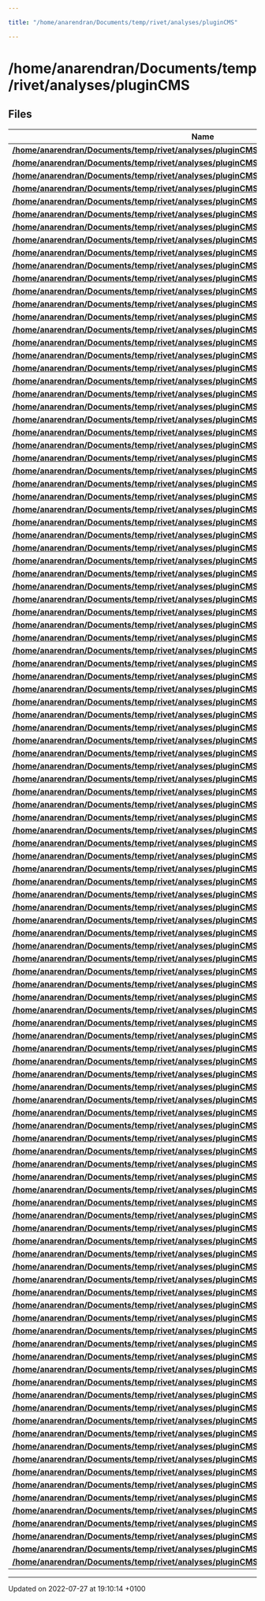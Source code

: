 ```yaml
---

title: "/home/anarendran/Documents/temp/rivet/analyses/pluginCMS"

---
```


# /home/anarendran/Documents/temp/rivet/analyses/pluginCMS



## Files

| Name           |
| -------------- |
| **[/home/anarendran/Documents/temp/rivet/analyses/pluginCMS/CMS_2010_PAS_QCD_10_024.cc](http://example.org/files/cms__2010__pas__qcd__10__024_8cc/#file-cms-2010-pas-qcd-10-024.cc)**  |
| **[/home/anarendran/Documents/temp/rivet/analyses/pluginCMS/CMS_2010_S8547297.cc](http://example.org/files/cms__2010__s8547297_8cc/#file-cms-2010-s8547297.cc)**  |
| **[/home/anarendran/Documents/temp/rivet/analyses/pluginCMS/CMS_2010_S8656010.cc](http://example.org/files/cms__2010__s8656010_8cc/#file-cms-2010-s8656010.cc)**  |
| **[/home/anarendran/Documents/temp/rivet/analyses/pluginCMS/CMS_2011_I954992.cc](http://example.org/files/cms__2011__i954992_8cc/#file-cms-2011-i954992.cc)**  |
| **[/home/anarendran/Documents/temp/rivet/analyses/pluginCMS/CMS_2011_S8884919.cc](http://example.org/files/cms__2011__s8884919_8cc/#file-cms-2011-s8884919.cc)**  |
| **[/home/anarendran/Documents/temp/rivet/analyses/pluginCMS/CMS_2011_S8941262.cc](http://example.org/files/cms__2011__s8941262_8cc/#file-cms-2011-s8941262.cc)**  |
| **[/home/anarendran/Documents/temp/rivet/analyses/pluginCMS/CMS_2011_S8950903.cc](http://example.org/files/cms__2011__s8950903_8cc/#file-cms-2011-s8950903.cc)**  |
| **[/home/anarendran/Documents/temp/rivet/analyses/pluginCMS/CMS_2011_S8957746.cc](http://example.org/files/cms__2011__s8957746_8cc/#file-cms-2011-s8957746.cc)**  |
| **[/home/anarendran/Documents/temp/rivet/analyses/pluginCMS/CMS_2011_S8968497.cc](http://example.org/files/cms__2011__s8968497_8cc/#file-cms-2011-s8968497.cc)**  |
| **[/home/anarendran/Documents/temp/rivet/analyses/pluginCMS/CMS_2011_S8973270.cc](http://example.org/files/cms__2011__s8973270_8cc/#file-cms-2011-s8973270.cc)**  |
| **[/home/anarendran/Documents/temp/rivet/analyses/pluginCMS/CMS_2011_S8978280.cc](http://example.org/files/cms__2011__s8978280_8cc/#file-cms-2011-s8978280.cc)**  |
| **[/home/anarendran/Documents/temp/rivet/analyses/pluginCMS/CMS_2011_S9086218.cc](http://example.org/files/cms__2011__s9086218_8cc/#file-cms-2011-s9086218.cc)**  |
| **[/home/anarendran/Documents/temp/rivet/analyses/pluginCMS/CMS_2011_S9088458.cc](http://example.org/files/cms__2011__s9088458_8cc/#file-cms-2011-s9088458.cc)**  |
| **[/home/anarendran/Documents/temp/rivet/analyses/pluginCMS/CMS_2011_S9120041.cc](http://example.org/files/cms__2011__s9120041_8cc/#file-cms-2011-s9120041.cc)**  |
| **[/home/anarendran/Documents/temp/rivet/analyses/pluginCMS/CMS_2011_S9215166.cc](http://example.org/files/cms__2011__s9215166_8cc/#file-cms-2011-s9215166.cc)**  |
| **[/home/anarendran/Documents/temp/rivet/analyses/pluginCMS/CMS_2012_I1087342.cc](http://example.org/files/cms__2012__i1087342_8cc/#file-cms-2012-i1087342.cc)**  |
| **[/home/anarendran/Documents/temp/rivet/analyses/pluginCMS/CMS_2012_I1089835.cc](http://example.org/files/cms__2012__i1089835_8cc/#file-cms-2012-i1089835.cc)**  |
| **[/home/anarendran/Documents/temp/rivet/analyses/pluginCMS/CMS_2012_I1090423.cc](http://example.org/files/cms__2012__i1090423_8cc/#file-cms-2012-i1090423.cc)**  |
| **[/home/anarendran/Documents/temp/rivet/analyses/pluginCMS/CMS_2012_I1102908.cc](http://example.org/files/cms__2012__i1102908_8cc/#file-cms-2012-i1102908.cc)**  |
| **[/home/anarendran/Documents/temp/rivet/analyses/pluginCMS/CMS_2012_I1107658.cc](http://example.org/files/cms__2012__i1107658_8cc/#file-cms-2012-i1107658.cc)**  |
| **[/home/anarendran/Documents/temp/rivet/analyses/pluginCMS/CMS_2012_I1111014.cc](http://example.org/files/cms__2012__i1111014_8cc/#file-cms-2012-i1111014.cc)**  |
| **[/home/anarendran/Documents/temp/rivet/analyses/pluginCMS/CMS_2012_I1184941.cc](http://example.org/files/cms__2012__i1184941_8cc/#file-cms-2012-i1184941.cc)**  |
| **[/home/anarendran/Documents/temp/rivet/analyses/pluginCMS/CMS_2012_I1193338.cc](http://example.org/files/cms__2012__i1193338_8cc/#file-cms-2012-i1193338.cc)**  |
| **[/home/anarendran/Documents/temp/rivet/analyses/pluginCMS/CMS_2012_I1298807.cc](http://example.org/files/cms__2012__i1298807_8cc/#file-cms-2012-i1298807.cc)**  |
| **[/home/anarendran/Documents/temp/rivet/analyses/pluginCMS/CMS_2012_I941555.cc](http://example.org/files/cms__2012__i941555_8cc/#file-cms-2012-i941555.cc)**  |
| **[/home/anarendran/Documents/temp/rivet/analyses/pluginCMS/CMS_2012_PAS_FSQ_12_020.cc](http://example.org/files/cms__2012__pas__fsq__12__020_8cc/#file-cms-2012-pas-fsq-12-020.cc)**  |
| **[/home/anarendran/Documents/temp/rivet/analyses/pluginCMS/CMS_2012_PAS_QCD_11_010.cc](http://example.org/files/cms__2012__pas__qcd__11__010_8cc/#file-cms-2012-pas-qcd-11-010.cc)**  |
| **[/home/anarendran/Documents/temp/rivet/analyses/pluginCMS/CMS_2013_I1122847.cc](http://example.org/files/cms__2013__i1122847_8cc/#file-cms-2013-i1122847.cc)**  |
| **[/home/anarendran/Documents/temp/rivet/analyses/pluginCMS/CMS_2013_I1208923.cc](http://example.org/files/cms__2013__i1208923_8cc/#file-cms-2013-i1208923.cc)**  |
| **[/home/anarendran/Documents/temp/rivet/analyses/pluginCMS/CMS_2013_I1209721.cc](http://example.org/files/cms__2013__i1209721_8cc/#file-cms-2013-i1209721.cc)**  |
| **[/home/anarendran/Documents/temp/rivet/analyses/pluginCMS/CMS_2013_I1218372.cc](http://example.org/files/cms__2013__i1218372_8cc/#file-cms-2013-i1218372.cc)**  |
| **[/home/anarendran/Documents/temp/rivet/analyses/pluginCMS/CMS_2013_I1223519.cc](http://example.org/files/cms__2013__i1223519_8cc/#file-cms-2013-i1223519.cc)**  |
| **[/home/anarendran/Documents/temp/rivet/analyses/pluginCMS/CMS_2013_I1224539.cc](http://example.org/files/cms__2013__i1224539_8cc/#file-cms-2013-i1224539.cc)**  |
| **[/home/anarendran/Documents/temp/rivet/analyses/pluginCMS/CMS_2013_I1256943.cc](http://example.org/files/cms__2013__i1256943_8cc/#file-cms-2013-i1256943.cc)**  |
| **[/home/anarendran/Documents/temp/rivet/analyses/pluginCMS/CMS_2013_I1258128.cc](http://example.org/files/cms__2013__i1258128_8cc/#file-cms-2013-i1258128.cc)**  |
| **[/home/anarendran/Documents/temp/rivet/analyses/pluginCMS/CMS_2013_I1261026.cc](http://example.org/files/cms__2013__i1261026_8cc/#file-cms-2013-i1261026.cc)**  |
| **[/home/anarendran/Documents/temp/rivet/analyses/pluginCMS/CMS_2013_I1265659.cc](http://example.org/files/cms__2013__i1265659_8cc/#file-cms-2013-i1265659.cc)**  |
| **[/home/anarendran/Documents/temp/rivet/analyses/pluginCMS/CMS_2013_I1272853.cc](http://example.org/files/cms__2013__i1272853_8cc/#file-cms-2013-i1272853.cc)**  |
| **[/home/anarendran/Documents/temp/rivet/analyses/pluginCMS/CMS_2013_I1273574.cc](http://example.org/files/cms__2013__i1273574_8cc/#file-cms-2013-i1273574.cc)**  |
| **[/home/anarendran/Documents/temp/rivet/analyses/pluginCMS/CMS_2014_I1266056.cc](http://example.org/files/cms__2014__i1266056_8cc/#file-cms-2014-i1266056.cc)**  |
| **[/home/anarendran/Documents/temp/rivet/analyses/pluginCMS/CMS_2014_I1298810.cc](http://example.org/files/cms__2014__i1298810_8cc/#file-cms-2014-i1298810.cc)**  |
| **[/home/anarendran/Documents/temp/rivet/analyses/pluginCMS/CMS_2014_I1303894.cc](http://example.org/files/cms__2014__i1303894_8cc/#file-cms-2014-i1303894.cc)**  |
| **[/home/anarendran/Documents/temp/rivet/analyses/pluginCMS/CMS_2014_I1305624.cc](http://example.org/files/cms__2014__i1305624_8cc/#file-cms-2014-i1305624.cc)**  |
| **[/home/anarendran/Documents/temp/rivet/analyses/pluginCMS/CMS_2015_I1310737.cc](http://example.org/files/cms__2015__i1310737_8cc/#file-cms-2015-i1310737.cc)**  |
| **[/home/anarendran/Documents/temp/rivet/analyses/pluginCMS/CMS_2015_I1327224.cc](http://example.org/files/cms__2015__i1327224_8cc/#file-cms-2015-i1327224.cc)**  |
| **[/home/anarendran/Documents/temp/rivet/analyses/pluginCMS/CMS_2015_I1346843.cc](http://example.org/files/cms__2015__i1346843_8cc/#file-cms-2015-i1346843.cc)**  |
| **[/home/anarendran/Documents/temp/rivet/analyses/pluginCMS/CMS_2015_I1356998.cc](http://example.org/files/cms__2015__i1356998_8cc/#file-cms-2015-i1356998.cc)**  |
| **[/home/anarendran/Documents/temp/rivet/analyses/pluginCMS/CMS_2015_I1370682.cc](http://example.org/files/cms__2015__i1370682_8cc/#file-cms-2015-i1370682.cc)**  |
| **[/home/anarendran/Documents/temp/rivet/analyses/pluginCMS/CMS_2015_I1370682_PARTON.cc](http://example.org/files/cms__2015__i1370682__parton_8cc/#file-cms-2015-i1370682-parton.cc)**  |
| **[/home/anarendran/Documents/temp/rivet/analyses/pluginCMS/CMS_2015_I1380605.cc](http://example.org/files/cms__2015__i1380605_8cc/#file-cms-2015-i1380605.cc)**  |
| **[/home/anarendran/Documents/temp/rivet/analyses/pluginCMS/CMS_2015_I1384119.cc](http://example.org/files/cms__2015__i1384119_8cc/#file-cms-2015-i1384119.cc)**  |
| **[/home/anarendran/Documents/temp/rivet/analyses/pluginCMS/CMS_2015_I1385107.cc](http://example.org/files/cms__2015__i1385107_8cc/#file-cms-2015-i1385107.cc)**  |
| **[/home/anarendran/Documents/temp/rivet/analyses/pluginCMS/CMS_2015_I1397174.cc](http://example.org/files/cms__2015__i1397174_8cc/#file-cms-2015-i1397174.cc)**  |
| **[/home/anarendran/Documents/temp/rivet/analyses/pluginCMS/CMS_2015_PAS_FSQ_15_007.cc](http://example.org/files/cms__2015__pas__fsq__15__007_8cc/#file-cms-2015-pas-fsq-15-007.cc)**  |
| **[/home/anarendran/Documents/temp/rivet/analyses/pluginCMS/CMS_2016_I1413748.cc](http://example.org/files/cms__2016__i1413748_8cc/#file-cms-2016-i1413748.cc)**  |
| **[/home/anarendran/Documents/temp/rivet/analyses/pluginCMS/CMS_2016_I1421646.cc](http://example.org/files/cms__2016__i1421646_8cc/#file-cms-2016-i1421646.cc)**  |
| **[/home/anarendran/Documents/temp/rivet/analyses/pluginCMS/CMS_2016_I1430892.cc](http://example.org/files/cms__2016__i1430892_8cc/#file-cms-2016-i1430892.cc)**  |
| **[/home/anarendran/Documents/temp/rivet/analyses/pluginCMS/CMS_2016_I1454211.cc](http://example.org/files/cms__2016__i1454211_8cc/#file-cms-2016-i1454211.cc)**  |
| **[/home/anarendran/Documents/temp/rivet/analyses/pluginCMS/CMS_2016_I1459051.cc](http://example.org/files/cms__2016__i1459051_8cc/#file-cms-2016-i1459051.cc)**  |
| **[/home/anarendran/Documents/temp/rivet/analyses/pluginCMS/CMS_2016_I1471281.cc](http://example.org/files/cms__2016__i1471281_8cc/#file-cms-2016-i1471281.cc)**  |
| **[/home/anarendran/Documents/temp/rivet/analyses/pluginCMS/CMS_2016_I1473674.cc](http://example.org/files/cms__2016__i1473674_8cc/#file-cms-2016-i1473674.cc)**  |
| **[/home/anarendran/Documents/temp/rivet/analyses/pluginCMS/CMS_2016_I1486238.cc](http://example.org/files/cms__2016__i1486238_8cc/#file-cms-2016-i1486238.cc)**  |
| **[/home/anarendran/Documents/temp/rivet/analyses/pluginCMS/CMS_2016_I1487277.cc](http://example.org/files/cms__2016__i1487277_8cc/#file-cms-2016-i1487277.cc)**  |
| **[/home/anarendran/Documents/temp/rivet/analyses/pluginCMS/CMS_2016_I1487288.cc](http://example.org/files/cms__2016__i1487288_8cc/#file-cms-2016-i1487288.cc)**  |
| **[/home/anarendran/Documents/temp/rivet/analyses/pluginCMS/CMS_2016_I1491950.cc](http://example.org/files/cms__2016__i1491950_8cc/#file-cms-2016-i1491950.cc)**  |
| **[/home/anarendran/Documents/temp/rivet/analyses/pluginCMS/CMS_2016_I1491953.cc](http://example.org/files/cms__2016__i1491953_8cc/#file-cms-2016-i1491953.cc)**  |
| **[/home/anarendran/Documents/temp/rivet/analyses/pluginCMS/CMS_2016_PAS_SUS_16_14.cc](http://example.org/files/cms__2016__pas__sus__16__14_8cc/#file-cms-2016-pas-sus-16-14.cc)**  |
| **[/home/anarendran/Documents/temp/rivet/analyses/pluginCMS/CMS_2016_PAS_TOP_15_006.cc](http://example.org/files/cms__2016__pas__top__15__006_8cc/#file-cms-2016-pas-top-15-006.cc)**  |
| **[/home/anarendran/Documents/temp/rivet/analyses/pluginCMS/CMS_2017_I1467451.cc](http://example.org/files/cms__2017__i1467451_8cc/#file-cms-2017-i1467451.cc)**  |
| **[/home/anarendran/Documents/temp/rivet/analyses/pluginCMS/CMS_2017_I1471287.cc](http://example.org/files/cms__2017__i1471287_8cc/#file-cms-2017-i1471287.cc)**  |
| **[/home/anarendran/Documents/temp/rivet/analyses/pluginCMS/CMS_2017_I1497519.cc](http://example.org/files/cms__2017__i1497519_8cc/#file-cms-2017-i1497519.cc)**  |
| **[/home/anarendran/Documents/temp/rivet/analyses/pluginCMS/CMS_2017_I1499471.cc](http://example.org/files/cms__2017__i1499471_8cc/#file-cms-2017-i1499471.cc)**  |
| **[/home/anarendran/Documents/temp/rivet/analyses/pluginCMS/CMS_2017_I1511284.cc](http://example.org/files/cms__2017__i1511284_8cc/#file-cms-2017-i1511284.cc)**  |
| **[/home/anarendran/Documents/temp/rivet/analyses/pluginCMS/CMS_2017_I1518399.cc](http://example.org/files/cms__2017__i1518399_8cc/#file-cms-2017-i1518399.cc)**  |
| **[/home/anarendran/Documents/temp/rivet/analyses/pluginCMS/CMS_2017_I1519995.cc](http://example.org/files/cms__2017__i1519995_8cc/#file-cms-2017-i1519995.cc)**  |
| **[/home/anarendran/Documents/temp/rivet/analyses/pluginCMS/CMS_2017_I1594909.cc](http://example.org/files/cms__2017__i1594909_8cc/#file-cms-2017-i1594909.cc)**  |
| **[/home/anarendran/Documents/temp/rivet/analyses/pluginCMS/CMS_2017_I1598460.cc](http://example.org/files/cms__2017__i1598460_8cc/#file-cms-2017-i1598460.cc)**  |
| **[/home/anarendran/Documents/temp/rivet/analyses/pluginCMS/CMS_2017_I1605749.cc](http://example.org/files/cms__2017__i1605749_8cc/#file-cms-2017-i1605749.cc)**  |
| **[/home/anarendran/Documents/temp/rivet/analyses/pluginCMS/CMS_2017_I1608166.cc](http://example.org/files/cms__2017__i1608166_8cc/#file-cms-2017-i1608166.cc)**  |
| **[/home/anarendran/Documents/temp/rivet/analyses/pluginCMS/CMS_2017_I1610623.cc](http://example.org/files/cms__2017__i1610623_8cc/#file-cms-2017-i1610623.cc)**  |
| **[/home/anarendran/Documents/temp/rivet/analyses/pluginCMS/CMS_2017_I1635889.cc](http://example.org/files/cms__2017__i1635889_8cc/#file-cms-2017-i1635889.cc)**  |
| **[/home/anarendran/Documents/temp/rivet/analyses/pluginCMS/CMS_2018_I1620050.cc](http://example.org/files/cms__2018__i1620050_8cc/#file-cms-2018-i1620050.cc)**  |
| **[/home/anarendran/Documents/temp/rivet/analyses/pluginCMS/CMS_2018_I1643640.cc](http://example.org/files/cms__2018__i1643640_8cc/#file-cms-2018-i1643640.cc)**  |
| **[/home/anarendran/Documents/temp/rivet/analyses/pluginCMS/CMS_2018_I1646260.cc](http://example.org/files/cms__2018__i1646260_8cc/#file-cms-2018-i1646260.cc)**  |
| **[/home/anarendran/Documents/temp/rivet/analyses/pluginCMS/CMS_2018_I1653948.cc](http://example.org/files/cms__2018__i1653948_8cc/#file-cms-2018-i1653948.cc)**  |
| **[/home/anarendran/Documents/temp/rivet/analyses/pluginCMS/CMS_2018_I1662081.cc](http://example.org/files/cms__2018__i1662081_8cc/#file-cms-2018-i1662081.cc)**  |
| **[/home/anarendran/Documents/temp/rivet/analyses/pluginCMS/CMS_2018_I1663452.cc](http://example.org/files/cms__2018__i1663452_8cc/#file-cms-2018-i1663452.cc)**  |
| **[/home/anarendran/Documents/temp/rivet/analyses/pluginCMS/CMS_2018_I1663958.cc](http://example.org/files/cms__2018__i1663958_8cc/#file-cms-2018-i1663958.cc)**  |
| **[/home/anarendran/Documents/temp/rivet/analyses/pluginCMS/CMS_2018_I1667854.cc](http://example.org/files/cms__2018__i1667854_8cc/#file-cms-2018-i1667854.cc)**  |
| **[/home/anarendran/Documents/temp/rivet/analyses/pluginCMS/CMS_2018_I1680318.cc](http://example.org/files/cms__2018__i1680318_8cc/#file-cms-2018-i1680318.cc)**  |
| **[/home/anarendran/Documents/temp/rivet/analyses/pluginCMS/CMS_2018_I1682495.cc](http://example.org/files/cms__2018__i1682495_8cc/#file-cms-2018-i1682495.cc)**  |
| **[/home/anarendran/Documents/temp/rivet/analyses/pluginCMS/CMS_2018_I1686000.cc](http://example.org/files/cms__2018__i1686000_8cc/#file-cms-2018-i1686000.cc)**  |
| **[/home/anarendran/Documents/temp/rivet/analyses/pluginCMS/CMS_2018_I1690148.cc](http://example.org/files/cms__2018__i1690148_8cc/#file-cms-2018-i1690148.cc)**  |
| **[/home/anarendran/Documents/temp/rivet/analyses/pluginCMS/CMS_2018_I1708620.cc](http://example.org/files/cms__2018__i1708620_8cc/#file-cms-2018-i1708620.cc)**  |
| **[/home/anarendran/Documents/temp/rivet/analyses/pluginCMS/CMS_2018_I1711625.cc](http://example.org/files/cms__2018__i1711625_8cc/#file-cms-2018-i1711625.cc)**  |
| **[/home/anarendran/Documents/temp/rivet/analyses/pluginCMS/CMS_2019_I1705068.cc](http://example.org/files/cms__2019__i1705068_8cc/#file-cms-2019-i1705068.cc)**  |
| **[/home/anarendran/Documents/temp/rivet/analyses/pluginCMS/CMS_2019_I1719955.cc](http://example.org/files/cms__2019__i1719955_8cc/#file-cms-2019-i1719955.cc)**  |
| **[/home/anarendran/Documents/temp/rivet/analyses/pluginCMS/CMS_2019_I1744604.cc](http://example.org/files/cms__2019__i1744604_8cc/#file-cms-2019-i1744604.cc)**  |
| **[/home/anarendran/Documents/temp/rivet/analyses/pluginCMS/CMS_2019_I1753680.cc](http://example.org/files/cms__2019__i1753680_8cc/#file-cms-2019-i1753680.cc)**  |
| **[/home/anarendran/Documents/temp/rivet/analyses/pluginCMS/CMS_2019_I1753720.cc](http://example.org/files/cms__2019__i1753720_8cc/#file-cms-2019-i1753720.cc)**  |
| **[/home/anarendran/Documents/temp/rivet/analyses/pluginCMS/CMS_2019_I1764472.cc](http://example.org/files/cms__2019__i1764472_8cc/#file-cms-2019-i1764472.cc)**  |
| **[/home/anarendran/Documents/temp/rivet/analyses/pluginCMS/CMS_2020_I1776758.cc](http://example.org/files/cms__2020__i1776758_8cc/#file-cms-2020-i1776758.cc)**  |
| **[/home/anarendran/Documents/temp/rivet/analyses/pluginCMS/CMS_2020_I1794169.cc](http://example.org/files/cms__2020__i1794169_8cc/#file-cms-2020-i1794169.cc)**  |
| **[/home/anarendran/Documents/temp/rivet/analyses/pluginCMS/CMS_2020_I1814328.cc](http://example.org/files/cms__2020__i1814328_8cc/#file-cms-2020-i1814328.cc)**  |
| **[/home/anarendran/Documents/temp/rivet/analyses/pluginCMS/CMS_2020_I1837084.cc](http://example.org/files/cms__2020__i1837084_8cc/#file-cms-2020-i1837084.cc)**  |
| **[/home/anarendran/Documents/temp/rivet/analyses/pluginCMS/CMS_2021_I1847230.cc](http://example.org/files/cms__2021__i1847230_8cc/#file-cms-2021-i1847230.cc)**  |
| **[/home/anarendran/Documents/temp/rivet/analyses/pluginCMS/CMS_2021_I1920187_DIJET.cc](http://example.org/files/cms__2021__i1920187__dijet_8cc/#file-cms-2021-i1920187-dijet.cc)**  |
| **[/home/anarendran/Documents/temp/rivet/analyses/pluginCMS/CMS_2021_I1920187_ZJET.cc](http://example.org/files/cms__2021__i1920187__zjet_8cc/#file-cms-2021-i1920187-zjet.cc)**  |
| **[/home/anarendran/Documents/temp/rivet/analyses/pluginCMS/CMS_2021_I1932460.cc](http://example.org/files/cms__2021__i1932460_8cc/#file-cms-2021-i1932460.cc)**  |
| **[/home/anarendran/Documents/temp/rivet/analyses/pluginCMS/CMS_2021_I1972986.cc](http://example.org/files/cms__2021__i1972986_8cc/#file-cms-2021-i1972986.cc)**  |
| **[/home/anarendran/Documents/temp/rivet/analyses/pluginCMS/CMS_2021_I1978840.cc](http://example.org/files/cms__2021__i1978840_8cc/#file-cms-2021-i1978840.cc)**  |






-------------------------------

Updated on 2022-07-27 at 19:10:14 +0100
